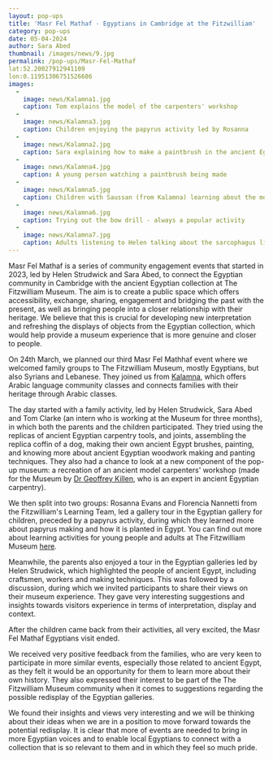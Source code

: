 ```yaml
---
layout: pop-ups
title: 'Masr Fel Mathaf - Egyptians in Cambridge at the Fitzwilliam'
category: pop-ups
date: 05-04-2024
author: Sara Abed
thumbnail: /images/news/9.jpg
permalink: /pop-ups/Masr-Fel-Mathaf
lat:52.20027912941109 
lon:0.11951306751526686  
images:
  - 
    image: news/Kalamna1.jpg
    caption: Tom explains the model of the carpenters' workshop
  -
    image: news/Kalamna3.jpg
    caption: Children enjoying the papyrus activity led by Rosanna 
  -
    image: news/Kalamna2.jpg
    caption: Sara explaining how to make a paintbrush in the ancient Egyptian manner
  -
    image: news/Kalamna4.jpg
    caption: A young person watching a paintbrush being made
  -
    image: news/Kalamna5.jpg
    caption: Children with Saussan (from Kalamna) learning about the model of the carpenters' workshop
  -
    image: news/Kalamna6.jpg
    caption: Trying out the bow drill - always a popular activity
  -
    image: news/Kalamna7.jpg
    caption: Adults listening to Helen talking about the sarcophagus lid of Ramesses III
---
```


Masr Fel Mathaf is a series of community engagement events that started in 2023, led by Helen 
Strudwick and Sara Abed, to connect the Egyptian community in Cambridge with the ancient Egyptian collection
at The Fitzwilliam Museum. The aim is to create a public space which offers accessibility,
exchange, sharing, engagement and bridging the past with the present, as well as bringing people into a closer relationship with their 
heritage. We believe that this is crucial for developing new interpretation and refreshing the displays of objects from the Egyptian
collection, which would help provide a museum experience that is more genuine and closer to people.

On 24th March, we planned our third Masr Fel Mathhaf event where we welcomed 
family groups to The Fitzwilliam Museum, mostly Egyptians, but also Syrians and Lebanese. 
They joined us from [Kalamna](https://kalamna.org/),
which offers Arabic language community classes and connects families with their heritage through Arabic classes.

The day started with a family activity, led by Helen Strudwick, Sara Abed and Tom Clarke (an intern who is working at the Museum 
for three months), in which both the parents and the children participated. They tried using the replicas of ancient Egyptian carpentry tools, 
and joints, assembling the replica coffin of a dog, making their own ancient Egypt brushes, painting, 
and knowing more about ancient Egyptian woodwork making and panting techniques. They also had a chance to look at a new
component of the pop-up museum: a recreation of an ancient model carpenters' workshop (made for the Museum by 
[Dr Geoffrey Killen](https://egyptiancoffins.org/team/geoff-killen/), who is an expert in ancient Egyptian carpentry).

We then split into two groups: Rosanna Evans and Florencia Nannetti from the Fitzwilliam's Learning Team,
led a gallery tour in the Egyptian gallery for children, preceded by a papyrus activity,
during which they learned more about papyrus making and how it is planted in Egypt. You can find out more about
learning activities for young people and adults at The Fitzwilliam Museum [here](https://fitzmuseum.cam.ac.uk/learn-with-us).

Meanwhile, the parents also enjoyed a tour in the Egyptian galleries led by Helen Strudwick,
which highlighted the people of ancient Egypt, including craftsmen, workers and making techniques. 
This was followed by a discussion, during which we invited participants to share their views on their museum experience.
They gave very interesting suggestions and insights towards visitors experience in terms of
interpretation, display and context. 

After the children came back from their activities, all very excited, the Masr Fel Mathaf Egyptians 
visit ended. 

We received very positive feedback from the families, who are very keen to participate in more 
similar events, especially those related to ancient Egypt, as they felt it would be an opportunity for them to learn more
about their own history. They also expressed their interest to be part of the The Fitzwilliam 
Museum community when it comes to suggestions regarding the possible redisplay of the Egyptian galleries. 

We found their insights and views very interesting and we will be thinking about their ideas when we are in a position to move forward 
towards the potential redisplay. It is clear that more of events are needed to bring in more Egyptian voices and to enable local Egyptians 
to connect with a collection that is so relevant to them and in which they feel so much pride.
 
 

